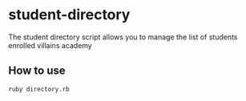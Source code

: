 # student-directory

The student directory script allows you to manage the list of students enrolled 
villains academy

## How to use

```shell
ruby directory.rb
```
